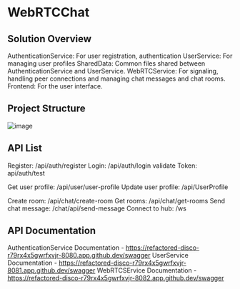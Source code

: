 # WebRTCChat

## Solution Overview
AuthenticationService: For user registration, authentication
UserService: For managing user profiles
SharedData: Common files shared between AuthenticationService and UserService.
WebRTCService: For signaling, handling peer connections and managing chat messages and chat rooms.
Frontend: For the user interface.

## Project Structure
![image](https://github.com/user-attachments/assets/90873ef4-2187-441a-909f-e4a446557525)

## API List
Register: /api/auth/register
Login: /api/auth/login
validate Token: api/auth/test

Get user profile: /api/user/user-profile
Update user profile: /api/UserProfile

Create room: /api/chat/create-room
Get rooms: /api/chat/get-rooms
Send chat message: /chat/api/send-message
Connect to hub: /ws

## API Documentation
AuthenticationService Documentation - https://refactored-disco-r79rx4x5gwrfxvjr-8080.app.github.dev/swagger
UserService Documentation - https://refactored-disco-r79rx4x5gwrfxvjr-8081.app.github.dev/swagger
WebRTCSErvice Documentation - https://refactored-disco-r79rx4x5gwrfxvjr-8082.app.github.dev/swagger

